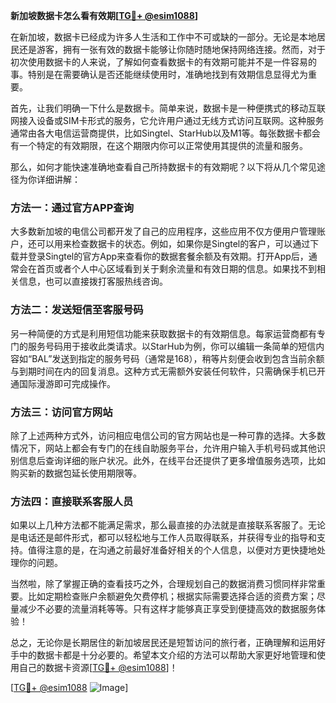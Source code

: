 **新加坡数据卡怎么看有效期[[TG💪+ @esim1088](https://t.me/s/esim1088)]**

在新加坡，数据卡已经成为许多人生活和工作中不可或缺的一部分。无论是本地居民还是游客，拥有一张有效的数据卡能够让你随时随地保持网络连接。然而，对于初次使用数据卡的人来说，了解如何查看数据卡的有效期可能并不是一件容易的事。特别是在需要确认是否还能继续使用时，准确地找到有效期信息显得尤为重要。

首先，让我们明确一下什么是数据卡。简单来说，数据卡是一种便携式的移动互联网接入设备或SIM卡形式的服务，它允许用户通过无线方式访问互联网。这种服务通常由各大电信运营商提供，比如Singtel、StarHub以及M1等。每张数据卡都会有一个特定的有效期限，在这个期限内你可以正常使用其提供的流量和服务。

那么，如何才能快速准确地查看自己所持数据卡的有效期呢？以下将从几个常见途径为你详细讲解：

### 方法一：通过官方APP查询

大多数新加坡的电信公司都开发了自己的应用程序，这些应用不仅方便用户管理账户，还可以用来检查数据卡的状态。例如，如果你是Singtel的客户，可以通过下载并登录Singtel的官方App来查看你的数据套餐余额及有效期。打开App后，通常会在首页或者个人中心区域看到关于剩余流量和有效日期的信息。如果找不到相关信息，也可以直接拨打客服热线咨询。

### 方法二：发送短信至客服号码

另一种简便的方式是利用短信功能来获取数据卡的有效期信息。每家运营商都有专门的服务号码用于接收此类请求。以StarHub为例，你可以编辑一条简单的短信内容如“BAL”发送到指定的服务号码（通常是168），稍等片刻便会收到包含当前余额与到期时间在内的回复消息。这种方式无需额外安装任何软件，只需确保手机已开通国际漫游即可完成操作。

### 方法三：访问官方网站

除了上述两种方式外，访问相应电信公司的官方网站也是一种可靠的选择。大多数情况下，网站上都会有专门的在线自助服务平台，允许用户输入手机号码或其他识别信息后查询详细的账户状况。此外，在线平台还提供了更多增值服务选项，比如购买新的数据包延长使用期限等。

### 方法四：直接联系客服人员

如果以上几种方法都不能满足需求，那么最直接的办法就是直接联系客服了。无论是电话还是邮件形式，都可以轻松地与工作人员取得联系，并获得专业的指导和支持。值得注意的是，在沟通之前最好准备好相关的个人信息，以便对方更快捷地处理你的问题。

当然啦，除了掌握正确的查看技巧之外，合理规划自己的数据消费习惯同样非常重要。比如定期检查账户余额避免欠费停机；根据实际需要选择合适的资费方案；尽量减少不必要的流量消耗等等。只有这样才能够真正享受到便捷高效的数据服务体验！

总之，无论你是长期居住的新加坡居民还是短暂访问的旅行者，正确理解和运用好手中的数据卡都是十分必要的。希望本文介绍的方法可以帮助大家更好地管理和使用自己的数据卡资源[[TG💪+ @esim1088](https://t.me/s/esim1088)]！

[[TG💪+ @esim1088](https://t.me/s/esim1088) ![Image](https://i.postimg.cc/4NQfJmqS/Snipaste-2025-05-13-00-14-12.png)]
